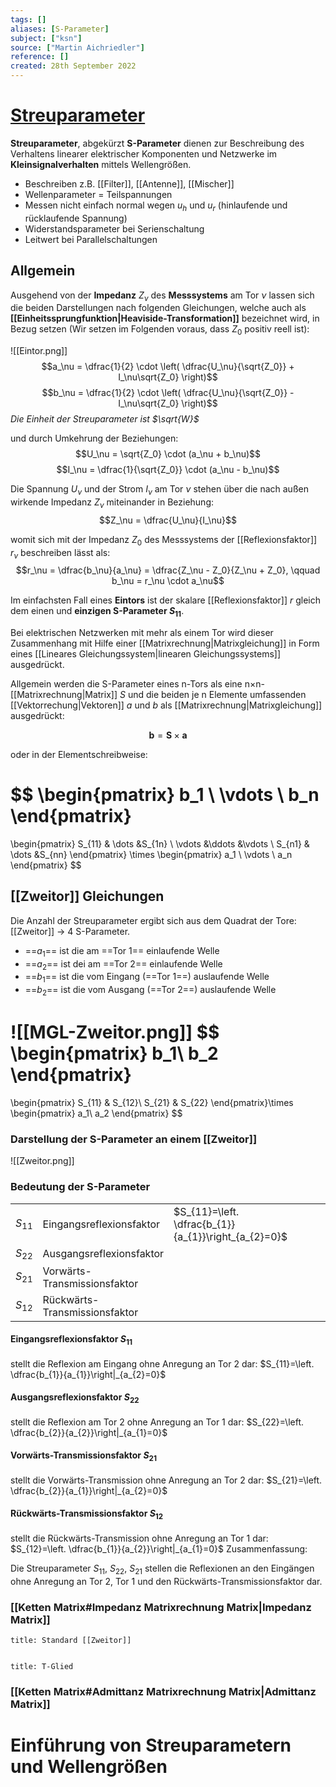 ```yaml
---
tags: []
aliases: [S-Parameter]
subject: ["ksn"]
source: ["Martin Aichriedler"]
reference: []
created: 28th September 2022
---
```


# [Streuparameter](https://de.wikipedia.org/wiki/Streuparameter)
**Streuparameter**, abgekürzt **S-Parameter** dienen zur Beschreibung des Verhaltens linearer elektrischer Komponenten und Netzwerke im **Kleinsignalverhalten** mittels Wellengrößen.

- Beschreiben z.B. [[Filter]], [[Antenne]], [[Mischer]]
- Wellenparameter = Teilspannungen 
- Messen nicht einfach normal wegen $u_{h}$ und $u_{r}$ (hinlaufende und rücklaufende Spannung)
- Widerstandsparameter bei Serienschaltung
- Leitwert bei Parallelschaltungen

## Allgemein
Ausgehend von der **Impedanz** $Z_\nu$ des **Messsystems** am Tor $\nu$ lassen sich die beiden Darstellungen nach folgenden Gleichungen, welche auch als **[[Einheitssprungfunktion|Heaviside-Transformation]]** bezeichnet wird, in Bezug setzen (Wir setzen im Folgenden voraus, dass $Z_0$ positiv reell ist):

![[Eintor.png]]$$a_\nu = \dfrac{1}{2} \cdot \left( \dfrac{U_\nu}{\sqrt{Z_0}} + I_\nu\sqrt{Z_0} \right)$$$$b_\nu = \dfrac{1}{2} \cdot \left( \dfrac{U_\nu}{\sqrt{Z_0}} - I_\nu\sqrt{Z_0} \right)$$
*Die Einheit der Streuparameter ist $\sqrt{W}$*

und durch Umkehrung der Beziehungen:
$$U_\nu = \sqrt{Z_0} \cdot (a_\nu + b_\nu)$$
$$I_\nu = \dfrac{1}{\sqrt{Z_0}} \cdot (a_\nu - b_\nu)$$

Die Spannung $U_\nu$ und der Strom $I_{\nu}$ am Tor $\nu$ stehen über die nach außen wirkende Impedanz $Z_\nu$ miteinander in Beziehung:
$$Z_\nu = \dfrac{U_\nu}{I_\nu}$$

womit sich mit der Impedanz $Z_{0}$ des Messsystems der [[Reflexionsfaktor]] $r_{\nu}$ beschreiben lässt als:
$$r_\nu = \dfrac{b_\nu}{a_\nu} = \dfrac{Z_\nu - Z_0}{Z_\nu + Z_0}, \qquad b_\nu = r_\nu \cdot a_\nu$$

Im einfachsten Fall eines **Eintors** ist der skalare [[Reflexionsfaktor]] $r$ gleich dem einen und **einzigen S-Parameter $S_{11}$**.

Bei elektrischen Netzwerken mit mehr als einem Tor wird dieser Zusammenhang mit Hilfe einer [[Matrixrechnung|Matrixgleichung]] in Form eines [[Lineares Gleichungssystem|linearen Gleichungssystems]] ausgedrückt.

Allgemein werden die S-Parameter eines n-Tors als eine n×n-[[Matrixrechnung|Matrix]] $S$ und die beiden je n Elemente umfassenden [[Vektorrechung|Vektoren]] $a$ und $b$ als [[Matrixrechnung|Matrixgleichung]] ausgedrückt:



$$\mathbf{b} = \mathbf{S} \times \mathbf{a}$$

oder in der Elementschreibweise:

$$
\begin{pmatrix}
    b_1    \\
    \vdots \\
    b_n
\end{pmatrix}
=
\begin{pmatrix}
    S_{11} & \dots &S_{1n} \\
    \vdots &\ddots &\vdots \\
    S_{n1} & \dots &S_{nn}
\end{pmatrix}
\times
\begin{pmatrix}
    a_1    \\
    \vdots \\
    a_n
\end{pmatrix}
$$

## [[Zweitor]] Gleichungen
Die Anzahl der Streuparameter ergibt sich aus dem Quadrat der Tore: [[Zweitor]] -> 4 S-Parameter.

- ==$a_{1}$== ist die am ==Tor 1== einlaufende Welle
- ==$a_{2}$== ist dei am ==Tor 2== einlaufende Welle
- ==$b_{1}$== ist die vom Eingang (==Tor 1==) auslaufende Welle
- ==$b_{2}$== ist die vom Ausgang (==Tor 2==) auslaufende Welle
  
![[MGL-Zweitor.png]]
$$
\begin{pmatrix}
     b_1\\
     b_2
\end{pmatrix}
=
\begin{pmatrix}
    S_{11} & S_{12}\\
    S_{21} & S_{22}
\end{pmatrix}\times
\begin{pmatrix}
     a_1\\
     a_2
\end{pmatrix}
$$
### Darstellung der S-Parameter an einem [[Zweitor]]
![[Zweitor.png]]
### Bedeutung der S-Parameter

|          |                               |                                           |             |     |     |     |
| -------- | ----------------------------- | ----------------------------------------- | ----------- | --- | --- | --- |
| $S_{11}$ | Eingangsreflexionsfaktor      | $S_{11}=\left. \dfrac{b_{1}}{a_{1}}\right_{a_{2}=0}$ |     |     |     |
| $S_{22}$ | Ausgangsreflexionsfaktor      |                                           |             |     |     |     |
| $S_{21}$ | Vorwärts-Transmissionsfaktor  |                                           |             |     |     |     |
| $S_{12}$ | Rückwärts-Transmissionsfaktor |                                           |             |     |     |     |



#### Eingangsreflexionsfaktor $S_{11}$
stellt die Reflexion am Eingang ohne Anregung an Tor 2 dar: $S_{11}=\left. \dfrac{b_{1}}{a_{1}}\right|_{a_{2}=0}$
#### Ausgangsreflexionsfaktor $S_{22}$
stellt die Reflexion am Tor 2 ohne Anregung an Tor 1 dar: $S_{22}=\left. \dfrac{b_{2}}{a_{2}}\right|_{a_{1}=0}$
#### Vorwärts-Transmissionsfaktor $S_{21}$
stellt die Vorwärts-Transmission ohne Anregung an Tor 2 dar: $S_{21}=\left. \dfrac{b_{2}}{a_{1}}\right|_{a_{2}=0}$
#### Rückwärts-Transmissionsfaktor $S_{12}$
stellt die Rückwärts-Transmission ohne Anregung an Tor 1 dar: $S_{12}=\left. \dfrac{b_{1}}{a_{2}}\right|_{a_{1}=0}$
Zusammenfassung:

Die Streuparameter $S_{11}$, $S_{22}$, $S_{21}$ stellen die Reflexionen an den Eingängen ohne Anregung an Tor 2, Tor 1 und den Rückwärts-Transmissionsfaktor dar.

### [[Ketten Matrix#Impedanz Matrixrechnung Matrix|Impedanz Matrix]]

```ad-example
title: Standard [[Zweitor]]
 
```

```ad-example
title: T-Glied
```

### [[Ketten Matrix#Admittanz Matrixrechnung Matrix|Admittanz Matrix]]

# Einführung von Streuparametern und Wellengrößen